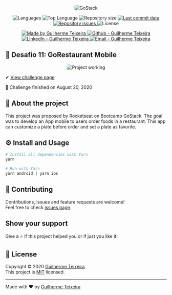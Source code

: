 <p align="center">
    <img alt="GoStack" src="https://storage.googleapis.com/golden-wind/bootcamp-gostack/header-desafios-new.png" style="border-radius:5px;"/>
</p>

<p align="center">
  <img alt="Languages" src="https://img.shields.io/github/languages/count/guitexa/bootcamp-gostack-challenge-11">
  <img alt="Top Language" src="https://img.shields.io/github/languages/top/guitexa/bootcamp-gostack-challenge-11">
  <img alt="Repository size" src="https://img.shields.io/github/repo-size/guitexa/bootcamp-gostack-challenge-11">
  <a href="https://github.com/guitexa/bootcamp-gostack-challenge-11/commits/master">
    <img alt="Last commit date" src="https://img.shields.io/github/last-commit/guitexa/bootcamp-gostack-challenge-11">
  </a>
   <a href="https://github.com/guitexa/bootcamp-gostack-challenge-11/issues">
    <img alt="Repository issues" src="https://img.shields.io/github/issues/guitexa/bootcamp-gostack-challenge-11">
  </a>
  <img alt="License" src="https://img.shields.io/github/license/guitexa/bootcamp-gostack-challenge-11">
</p>

<p align="center">

  <a href="https://github.com/guitexa" target="_blank">
    <img alt="Made by Guilherme Teixeira" src="https://img.shields.io/badge/made%20by-Guilherme_Teixeira-informational">
  </a>
  <a href="https://github.com/guitexa" target="_blank" >
    <img alt="Github - Guilherme Teixeira" src="https://img.shields.io/badge/Github--%23F8952D?style=social&logo=github">
  </a>
  <a href="https://www.linkedin.com/in/guitexa/" target="_blank" >
    <img alt="LinkedIn - Guilherme Teixeira" src="https://img.shields.io/badge/Linkedin--%23F8952D?style=social&logo=linkedin">
  </a>
  <a href="mailto:guilhermetexa@outlook.com" target="_blank" >
    <img alt="Email - Guilherme Teixeira" src="https://img.shields.io/badge/Email--%23F8952D?style=social&logo=gmail">
  </a>

</p>

## :rocket: Desafio 11: GoRestaurant Mobile

<p align="center">
<img alt="Project working" src="https://media.giphy.com/media/ifSsIB2uxFRpM49Iph/giphy.gif" style="border-radius:5px;"/>
</p>

✔ [View challenge page](https://github.com/rocketseat-education/bootcamp-gostack-desafios/tree/master/desafio-react-native-delivery)

🏁 Challenge finished on August 20, 2020

## 📜 About the project

This project was proposed by Rocketseat on Bootcamp GoStack. The goal was to develop an App mobile to users order foods in a restaurant. This app can customize a plate before order and set a plate as favorite.

## ⚙️ Install and Usage

```sh
# Install all dependencies with Yarn
yarn

# Run with Yarn
yarn android | yarn ios
```

## 🤝 Contributing

Contributions, issues and feature requests are welcome!<br />Feel free to check [issues page](https://github.com/guitexa/bootcamp-gostack-challenge-11/issues).

## Show your support

Give a ⭐️ if this project helped you or if just you like it!

## 📝 License

Copyright © 2020 [Guilherme Teixeira](https://github.com/guitexa).<br />
This project is [MIT](https://github.com/guitexa/bootcamp-gostack-challenge-11/blob/master/LICENSE.txt) licensed.

---

Made with :heart: by [Guilherme Teixeira](https://github.com/guitexa)
